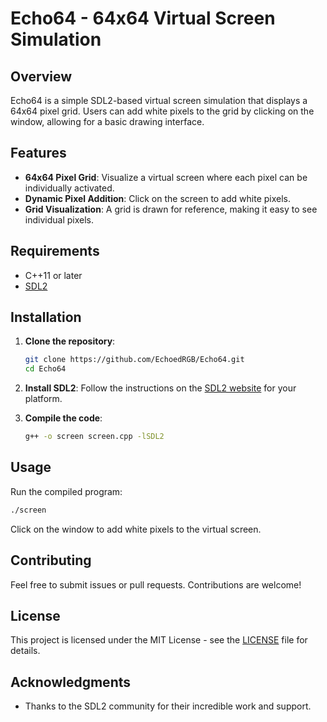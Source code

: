 # Echo64 - 64x64 Virtual Screen Simulation

## Overview

Echo64 is a simple SDL2-based virtual screen simulation that displays a 64x64 pixel grid. Users can add white pixels to the grid by clicking on the window, allowing for a basic drawing interface.

## Features

- **64x64 Pixel Grid**: Visualize a virtual screen where each pixel can be individually activated.
- **Dynamic Pixel Addition**: Click on the screen to add white pixels.
- **Grid Visualization**: A grid is drawn for reference, making it easy to see individual pixels.

## Requirements

- C++11 or later
- [SDL2](https://www.libsdl.org/download-2.0.php)

## Installation

1. **Clone the repository**:
   ```bash
   git clone https://github.com/EchoedRGB/Echo64.git
   cd Echo64
   ```

2. **Install SDL2**: Follow the instructions on the [SDL2 website](https://www.libsdl.org/download-2.0.php) for your platform.

3. **Compile the code**:
   ```bash
   g++ -o screen screen.cpp -lSDL2
   ```

## Usage

Run the compiled program:
```bash
./screen
```

Click on the window to add white pixels to the virtual screen.

## Contributing

Feel free to submit issues or pull requests. Contributions are welcome!

## License

This project is licensed under the MIT License - see the [LICENSE](LICENSE) file for details.

## Acknowledgments

- Thanks to the SDL2 community for their incredible work and support.
